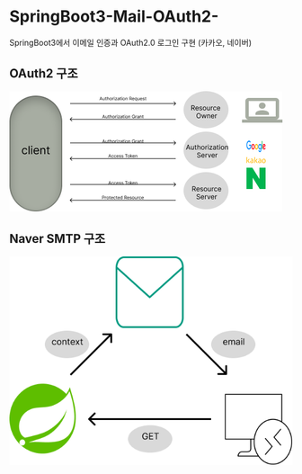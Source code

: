 # SpringBoot3-Mail-OAuth2-
SpringBoot3에서 이메일 인증과 OAuth2.0 로그인 구현 (카카오, 네이버)

## OAuth2 구조
<img src="./img.png">

## Naver SMTP 구조
<img src="./img_1.png">